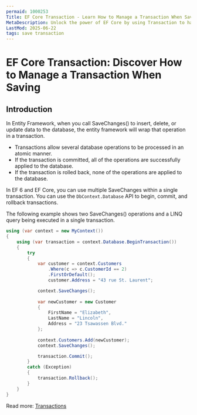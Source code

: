 ```yaml
---
permaid: 1000253
Title: EF Core Transaction - Learn How to Manage a Transaction When Saving
MetaDescription: Unlock the power of EF Core by using Transaction to handle the rollback logic when an error happens. Learn what a transaction is, how to start it, and to commit it when the save was a success or to rollback it.
LastMod: 2025-06-22
tags: save transaction
---
```


# EF Core Transaction: Discover How to Manage a Transaction When Saving

## Introduction

In Entity Framework, when you call SaveChanges() to insert, delete, or update data to the database, the entity framework will wrap that operation in a transaction.

 - Transactions allow several database operations to be processed in an atomic manner. 
 - If the transaction is committed, all of the operations are successfully applied to the database. 
 - If the transaction is rolled back, none of the operations are applied to the database.

In EF 6 and EF Core, you can use multiple SaveChanges within a single transaction. You can use the `DbContext.Database` API to begin, commit, and rollback transactions. 

The following example shows two SaveChanges() operations and a LINQ query being executed in a single transaction.


```csharp
using (var context = new MyContext())
{
    using (var transaction = context.Database.BeginTransaction())
    {
        try
        {
            var customer = context.Customers
                .Where(c => c.CustomerId == 2)
                .FirstOrDefault();
                customer.Address = "43 rue St. Laurent";

            context.SaveChanges();
             
            var newCustomer = new Customer
            {
                FirstName = "Elizabeth",
                LastName = "Lincoln",
                Address = "23 Tsawassen Blvd."
            };
             
            context.Customers.Add(newCustomer);
            context.SaveChanges();

            transaction.Commit();
        }
        catch (Exception)
        {
            transaction.Rollback();
        }
    }
}
```

Read more: [Transactions](https://docs.microsoft.com/en-us/ef/core/saving/transactions)
